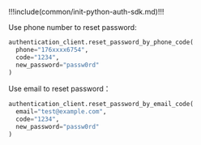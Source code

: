 !!!include(common/init-python-auth-sdk.md)!!!

Use phone number to reset password:

```python
authentication_client.reset_password_by_phone_code(
  phone="176xxxx6754",
  code="1234",
  new_password="passw0rd"
)
```

Use email to reset password：

```python
authentication_client.reset_password_by_email_code(
  email="test@example.com",
  code="1234",
  new_password="passw0rd"
)
```
